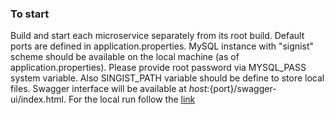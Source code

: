 ### To start

Build and start each microservice separately from its root build. Default ports are defined in application.properties.
MySQL instance with "signist" scheme should be available on the local machine (as of application.properties). Please provide root password via MYSQL_PASS system variable. Also SINGIST_PATH variable should be define to store local files.
Swagger interface will be available at ${host}:${port}/swagger-ui/index.html.
For the local run follow the [link](http://localhost:7070/swagger-ui/index.html)
